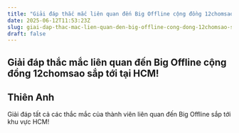 ```yaml
---
title: "Giải đáp thắc mắc liên quan đến Big Offline cộng đồng 12chomsao sắp tới tại HCM!"
date: 2025-06-12T11:53:23Z
slug: giai-dap-thac-mac-lien-quan-den-big-offline-cong-dong-12chomsao-sap-toi-tai-hcm
draft: false
---
```


## Giải đáp thắc mắc liên quan đến Big Offline cộng đồng 12chomsao sắp tới tại HCM!

## Thiên Anh

Giải đáp tất cả các thắc mắc của thành viên liên quan đến Big Offline sắp tới khu vực HCM!